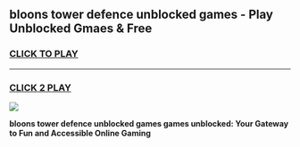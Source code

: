 
## bloons tower defence unblocked games - Play Unblocked Gmaes & Free
<h3>
<a href="https://news.freeplayer.one?title=bloons_tower_defence_unblocked_games&ref=23F">CLICK TO PLAY</a></h3>
<hr>

<h3>
<a href="https://news.freeplayer.one?title=bloons_tower_defence_unblocked_games&ref=23F">CLICK 2 PLAY</a>
  
</h3>

<a href="https://news.freeplayer.one?title=bloons_tower_defence_unblocked_games&ref=23F/"><img src="https://clearcache.store/games.png"></a>


**bloons tower defence unblocked games games unblocked: Your Gateway to Fun and Accessible Online Gaming**
